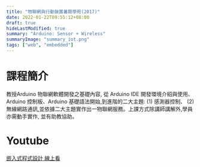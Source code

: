 ```yaml
---
title: "物聯網與行動裝置暑期學苑(2017)"
date: 2022-01-22T09:55:12+08:00
draft: true
hideLastModified: true
summary: "Arduino: Sensor + Wireless"
summaryImage: "summary_iot.png"
tags: ["web", "embedded"]
---
```

# 課程簡介
教授Arduino 物聯網軟體開發之基礎內容, 從 Arduino IDE 開發環境介紹與使用、Arduino 控制板、Arduino 基礎語法開始,到進階的二大主題: (1) 感測器控制、 (2)無線網路通訊,並依據二大主題實作出一物聯網服務。上課方式除講師講解外,學員亦需動手實作, 並有助教協助。

# Youtube
[嵌入式程式設計 線上看]("播放清單")